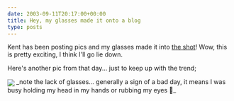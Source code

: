 ```yaml
---
date: 2003-09-11T20:17:00+00:00
title: Hey, my glasses made it onto a blog
type: posts
---
```

Kent has been posting pics and my glasses made it into [the shot](http://weblogs.asp.net/ksharkey/posts/26944.aspx)! Wow, this is pretty exciting, I think I'll go lie down.

Here's another pic from that day... just to keep up with the trend;

<img src="http://www.duncanmackenzie.net/me.jpg" align="center" border="0" />
_note the lack of glasses... generally a sign of a bad day,
it means I was busy holding my head in my hands or rubbing my eyes 🙂_
